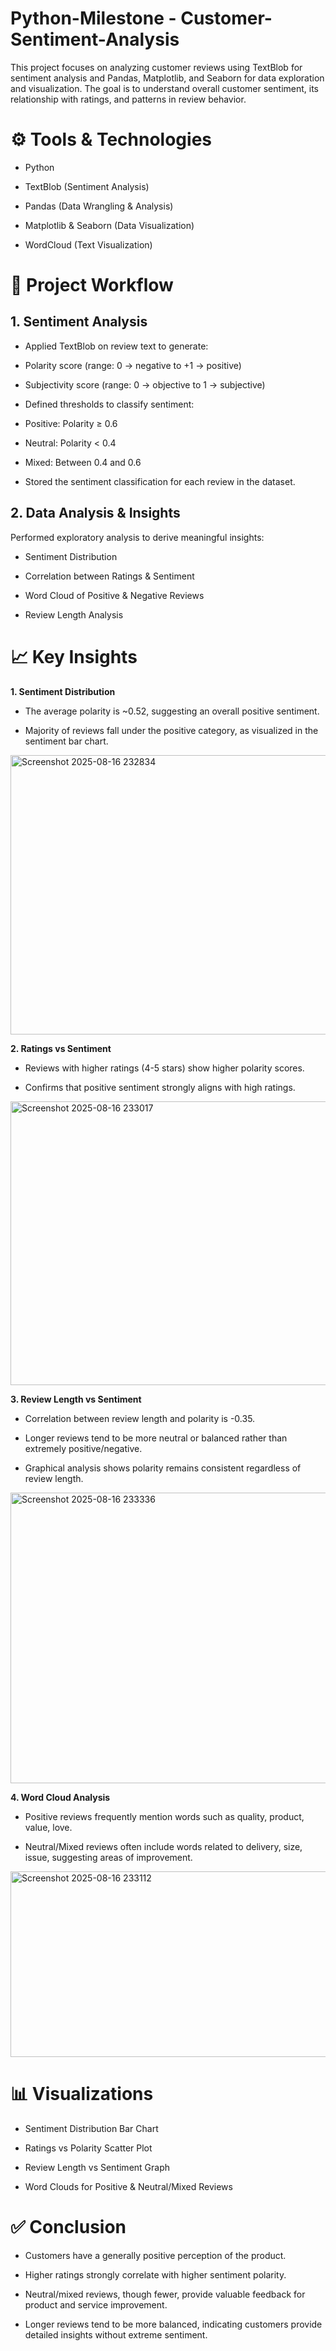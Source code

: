 # Python-Milestone - Customer-Sentiment-Analysis
This project focuses on analyzing customer reviews using TextBlob for sentiment analysis and Pandas, Matplotlib, and Seaborn for data exploration and visualization. The goal is to understand overall customer sentiment, its relationship with ratings, and patterns in review behavior.

# ⚙️ Tools & Technologies

- Python

- TextBlob (Sentiment Analysis)

- Pandas (Data Wrangling & Analysis)

- Matplotlib & Seaborn (Data Visualization)

- WordCloud (Text Visualization)

# 🚀 Project Workflow

## 1. Sentiment Analysis

- Applied TextBlob on review text to generate:

- Polarity score (range: 0 → negative to +1 → positive)

- Subjectivity score (range: 0 → objective to 1 → subjective)

- Defined thresholds to classify sentiment:

- Positive: Polarity ≥ 0.6

- Neutral: Polarity < 0.4

- Mixed: Between 0.4 and 0.6

- Stored the sentiment classification for each review in the dataset.

## 2. Data Analysis & Insights

Performed exploratory analysis to derive meaningful insights:

- Sentiment Distribution

- Correlation between Ratings & Sentiment

- Word Cloud of Positive & Negative Reviews

- Review Length Analysis

# 📈 Key Insights

**1. Sentiment Distribution**

- The average polarity is ~0.52, suggesting an overall positive sentiment.

- Majority of reviews fall under the positive category, as visualized in the sentiment bar chart.

<img width="597" height="447" alt="Screenshot 2025-08-16 232834" src="https://github.com/user-attachments/assets/01da94d7-c3f0-43fc-98d0-62eaacaf8b06" />

**2. Ratings vs Sentiment**

- Reviews with higher ratings (4-5 stars) show higher polarity scores.

- Confirms that positive sentiment strongly aligns with high ratings.

<img width="610" height="454" alt="Screenshot 2025-08-16 233017" src="https://github.com/user-attachments/assets/c687b805-2d3a-444a-a2fe-ad83b166d1a1" />


**3. Review Length vs Sentiment**

- Correlation between review length and polarity is -0.35.

- Longer reviews tend to be more neutral or balanced rather than extremely positive/negative.

- Graphical analysis shows polarity remains consistent regardless of review length.

<img width="613" height="465" alt="Screenshot 2025-08-16 233336" src="https://github.com/user-attachments/assets/a3e909aa-5a72-48c3-9a62-d111a7e7fbe6" />


**4. Word Cloud Analysis**

- Positive reviews frequently mention words such as quality, product, value, love.

- Neutral/Mixed reviews often include words related to delivery, size, issue, suggesting areas of improvement.

<img width="1101" height="297" alt="Screenshot 2025-08-16 233112" src="https://github.com/user-attachments/assets/9d5dc947-251f-4dbc-8360-02bc05a9571d" />


# 📊 Visualizations

- Sentiment Distribution Bar Chart

- Ratings vs Polarity Scatter Plot

- Review Length vs Sentiment Graph

- Word Clouds for Positive & Neutral/Mixed Reviews
  

# ✅ Conclusion

- Customers have a generally positive perception of the product.

- Higher ratings strongly correlate with higher sentiment polarity.

- Neutral/mixed reviews, though fewer, provide valuable feedback for product and service improvement.

- Longer reviews tend to be more balanced, indicating customers provide detailed insights without extreme sentiment.
